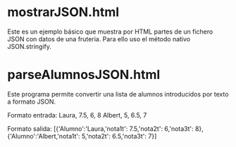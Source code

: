 # mostrarJSON.html
Este es un ejemplo básico que muestra por HTML partes de un fichero JSON con datos de una fruteria.
Para ello uso el método nativo JSON.stringify.

# parseAlumnosJSON.html 
Este programa permite convertir una lista de alumnos introducidos por texto a formato JSON.

Formato entrada:
Laura, 7.5, 6, 8
Albert, 5, 6.5, 7

Formato salida:
[{'Alumno':'Laura,'nota1t': 7.5,'nota2t': 6,'nota3t': 8},
{'Alumno':'Albert,'nota1t': 5,'nota2t': 6.5,'nota3t': 7}]
